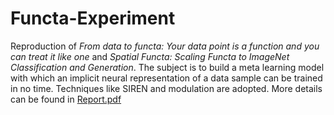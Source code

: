 # Functa-Experiment
Reproduction of *From data to functa: Your data point is a function and you can treat it like one* and *Spatial Functa: Scaling Functa to ImageNet Classification and Generation*. The subject is to build a meta learning model with which an implicit neural representation of a data sample can be trained in no time. Techniques like SIREN and modulation are adopted. More details can be found in [Report.pdf](Report.pdf)
